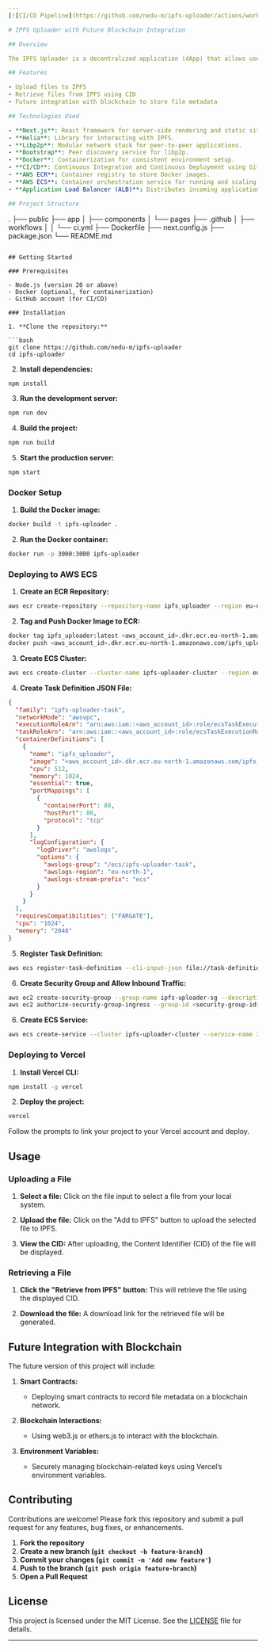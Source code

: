 ```yaml
---
[![CI/CD Pipeline](https://github.com/nedu-m/ipfs-uploader/actions/workflows/ci-cd.yml/badge.svg)](https://github.com/nedu-m/ipfs-uploader/actions/workflows/ci-cd.yml)

# IPFS Uploader with Future Blockchain Integration

## Overview

The IPFS Uploader is a decentralized application (dApp) that allows users to upload files to the InterPlanetary File System (IPFS) and retrieve them using their unique Content Identifier (CID). This project is built using Next.js and Helia, providing a robust interface for file management on the IPFS network. Future updates will integrate blockchain technology to record file metadata on a smart contract, enhancing the security and traceability of the uploaded files.

## Features

- Upload files to IPFS
- Retrieve files from IPFS using CID
- Future integration with blockchain to store file metadata

## Technologies Used

- **Next.js**: React framework for server-side rendering and static site generation.
- **Helia**: Library for interacting with IPFS.
- **Libp2p**: Modular network stack for peer-to-peer applications.
- **Bootstrap**: Peer discovery service for libp2p.
- **Docker**: Containerization for consistent environment setup.
- **CI/CD**: Continuous Integration and Continuous Deployment using GitHub Actions.
- **AWS ECR**: Container registry to store Docker images.
- **AWS ECS**: Container orchestration service for running and scaling containerized applications.
- **Application Load Balancer (ALB)**: Distributes incoming application traffic across multiple targets for increased availability.

## Project Structure

```
.
├── public
├── app
│   ├── components
│   └── pages
├── .github
│   ├── workflows
│   │   └── ci.yml
├── Dockerfile
├── next.config.js
├── package.json
└── README.md
```

## Getting Started

### Prerequisites

- Node.js (version 20 or above)
- Docker (optional, for containerization)
- GitHub account (for CI/CD)

### Installation

1. **Clone the repository:**

```bash
git clone https://github.com/nedu-m/ipfs-uploader
cd ipfs-uploader
```

2. **Install dependencies:**

```bash
npm install
```

3. **Run the development server:**

```bash
npm run dev
```

4. **Build the project:**

```bash
npm run build
```

5. **Start the production server:**

```bash
npm start
```

### Docker Setup

1. **Build the Docker image:**

```bash
docker build -t ipfs-uploader .
```

2. **Run the Docker container:**

```bash
docker run -p 3000:3000 ipfs-uploader
```

### Deploying to AWS ECS

1. **Create an ECR Repository:**

```bash
aws ecr create-repository --repository-name ipfs_uploader --region eu-north-1
```

2. **Tag and Push Docker Image to ECR:**

```bash
docker tag ipfs_uploader:latest <aws_account_id>.dkr.ecr.eu-north-1.amazonaws.com/ipfs_uploader:latest
docker push <aws_account_id>.dkr.ecr.eu-north-1.amazonaws.com/ipfs_uploader:latest
```

3. **Create ECS Cluster:**

```bash
aws ecs create-cluster --cluster-name ipfs-uploader-cluster --region eu-north-1
```

4. **Create Task Definition JSON File:**

```json
{
  "family": "ipfs-uploader-task",
  "networkMode": "awsvpc",
  "executionRoleArn": "arn:aws:iam::<aws_account_id>:role/ecsTaskExecutionRole",
  "taskRoleArn": "arn:aws:iam::<aws_account_id>:role/ecsTaskExecutionRole",
  "containerDefinitions": [
    {
      "name": "ipfs_uploader",
      "image": "<aws_account_id>.dkr.ecr.eu-north-1.amazonaws.com/ipfs_uploader:latest",
      "cpu": 512,
      "memory": 1024,
      "essential": true,
      "portMappings": [
        {
          "containerPort": 80,
          "hostPort": 80,
          "protocol": "tcp"
        }
      ],
      "logConfiguration": {
        "logDriver": "awslogs",
        "options": {
          "awslogs-group": "/ecs/ipfs-uploader-task",
          "awslogs-region": "eu-north-1",
          "awslogs-stream-prefix": "ecs"
        }
      }
    }
  ],
  "requiresCompatibilities": ["FARGATE"],
  "cpu": "1024",
  "memory": "2048"
}

```

5. **Register Task Definition:**

```bash
aws ecs register-task-definition --cli-input-json file://task-definition.json
```

6. **Create Security Group and Allow Inbound Traffic:**

```bash
aws ec2 create-security-group --group-name ipfs-uploader-sg --description "Security group for IPFS uploader" --vpc-id <vpc-id> --region eu-north-1
aws ec2 authorize-security-group-ingress --group-id <security-group-id> --protocol tcp --port 80 --cidr 0.0.0.0/0 --region eu-north-1
```

6. **Create ECS Service:**

```bash
aws ecs create-service --cluster ipfs-uploader-cluster --service-name ipfs-uploader-service --task-definition ipfs-uploader-task --desired-count 1 --launch-type FARGATE --network-configuration "awsvpcConfiguration={subnets=[<subnet-1>,<subnet-2>,<subnet-3>],securityGroups=[<security-group-id>],assignPublicIp=ENABLED}" --region eu-north-1
```

### Deploying to Vercel

1. **Install Vercel CLI:**

```bash
npm install -g vercel
```

2. **Deploy the project:**

```bash
vercel
```

Follow the prompts to link your project to your Vercel account and deploy.

## Usage

### Uploading a File

1. **Select a file:**
   Click on the file input to select a file from your local system.

2. **Upload the file:**
   Click on the "Add to IPFS" button to upload the selected file to IPFS.

3. **View the CID:**
   After uploading, the Content Identifier (CID) of the file will be displayed.

### Retrieving a File

1. **Click the "Retrieve from IPFS" button:**
   This will retrieve the file using the displayed CID.

2. **Download the file:**
   A download link for the retrieved file will be generated.

## Future Integration with Blockchain

The future version of this project will include:

1. **Smart Contracts:**
   - Deploying smart contracts to record file metadata on a blockchain network.

2. **Blockchain Interactions:**
   - Using web3.js or ethers.js to interact with the blockchain.

3. **Environment Variables:**
   - Securely managing blockchain-related keys using Vercel’s environment variables.

## Contributing

Contributions are welcome! Please fork this repository and submit a pull request for any features, bug fixes, or enhancements.

1. **Fork the repository**
2. **Create a new branch (`git checkout -b feature-branch`)**
3. **Commit your changes (`git commit -m 'Add new feature'`)**
4. **Push to the branch (`git push origin feature-branch`)**
5. **Open a Pull Request**

## License

This project is licensed under the MIT License. See the [LICENSE](LICENSE) file for details.

---
```

